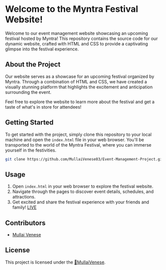 # Welcome to the Myntra Festival Website!

Welcome to our event management website showcasing an upcoming festival hosted by Myntra! This repository contains the source code for our dynamic website, crafted with HTML and CSS to provide a captivating glimpse into the festival experience.

## About the Project

Our website serves as a showcase for an upcoming festival organized by Myntra. Through a combination of HTML and CSS, we have created a visually stunning platform that highlights the excitement and anticipation surrounding the event.

Feel free to explore the website to learn more about the festival and get a taste of what's in store for attendees!

## Getting Started

To get started with the project, simply clone this repository to your local machine and open the `index.html` file in your web browser. You'll be transported to the world of the Myntra Festival, where you can immerse yourself in the festivities.

```bash
git clone https://github.com/MullaiVenese03/Event-Management-Project.git
```

## Usage

1. Open `index.html` in your web browser to explore the festival website.
2. Navigate through the pages to discover event details, schedules, and attractions.
3. Get excited and share the festival experience with your friends and family!
[LIVE](https://mullaivenese03.github.io/Event-Management-Project/)

## Contributors

- [Mullai Venese](https://github.com/MullaiVenese03/)

## License

This project is licensed under the [🤍MullaiVenese](https://github.com/MullaiVenese03/).
